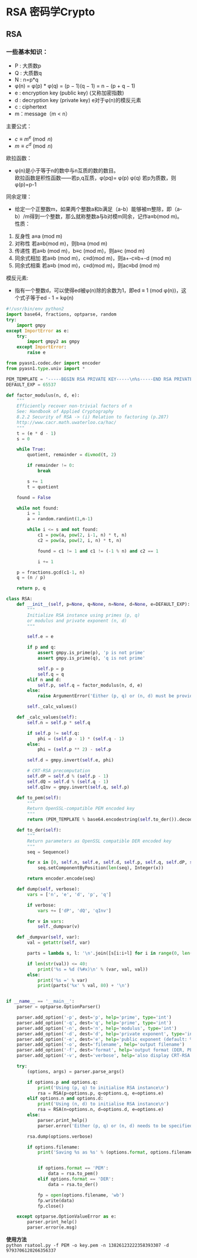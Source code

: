 # RSA 密码学Crypto

## RSA

### 一些基本知识：

- P : 大质数p  
- Q : 大质数q  
- N : n=p*q  
- φ(n) = φ(p) * φ(q) = (p − 1)(q − 1) = n − (p + q − 1)  
- e : encryption key (public key) (又称加密指数)  
- d : decryption key (private key) e对于φ(n)的模反元素  
- c : ciphertext  
- m：message（m < n）  

主要公式：  
- $c ≡ m^e \pmod{n}$  
- $m ≡ c^d \pmod{n}$  

欧拉函数：  
- φ(n)是小于等于n的数中与n互质的数的数目。  
欧拉函数是积性函数——若p,q互质，φ(pq)= φ(p) φ(q)
若p为质数，则φ(p)=p-1  

同余定理：  
- 给定一个正整数m，如果两个整数a和b满足（a-b）能够被m整除，即（a-b）/m得到一个整数，那么就称整数a与b对模m同余，记作a≡b(mod m)。  
性质：   
1. 反身性 a≡a (mod m)  
2. 对称性 若a≡b(mod m)，则b≡a (mod m)  
3. 传递性 若a≡b (mod m)，b≡c (mod m)，则a≡c (mod m)  
4. 同余式相加 若a≡b (mod m)，c≡d(mod m)，则a+-c≡b+-d (mod m)  
5. 同余式相乘 若a≡b (mod m)，c≡d(mod m)，则ac≡bd (mod m)  

模反元素:  
- 指有一个整数d，可以使得ed被φ(n)除的余数为1，即ed ≡ 1 (mod φ(n))，这个式子等于ed - 1 = kφ(n)  


```python
#!/usr/bin/env python2
import base64, fractions, optparse, random
try:
    import gmpy
except ImportError as e:
    try:
        import gmpy2 as gmpy
    except ImportError:
        raise e

from pyasn1.codec.der import encoder
from pyasn1.type.univ import *

PEM_TEMPLATE = '-----BEGIN RSA PRIVATE KEY-----\n%s-----END RSA PRIVATE KEY-----\n'
DEFAULT_EXP = 65537

def factor_modulus(n, d, e):
    """
    Efficiently recover non-trivial factors of n
    See: Handbook of Applied Cryptography
    8.2.2 Security of RSA -> (i) Relation to factoring (p.287)
    http://www.cacr.math.uwaterloo.ca/hac/
    """
    t = (e * d - 1)
    s = 0

    while True:
        quotient, remainder = divmod(t, 2)

        if remainder != 0:
            break

        s += 1
        t = quotient

    found = False

    while not found:
        i = 1
        a = random.randint(1,n-1)

        while i <= s and not found:
            c1 = pow(a, pow(2, i-1, n) * t, n)
            c2 = pow(a, pow(2, i, n) * t, n)

            found = c1 != 1 and c1 != (-1 % n) and c2 == 1

            i += 1

    p = fractions.gcd(c1-1, n)
    q = (n / p)

    return p, q

class RSA:
    def __init__(self, p=None, q=None, n=None, d=None, e=DEFAULT_EXP):
        """
        Initialize RSA instance using primes (p, q)
        or modulus and private exponent (n, d)
        """

        self.e = e

        if p and q:
            assert gmpy.is_prime(p), 'p is not prime'
            assert gmpy.is_prime(q), 'q is not prime'

            self.p = p
            self.q = q
        elif n and d:   
            self.p, self.q = factor_modulus(n, d, e)
        else:
            raise ArgumentError('Either (p, q) or (n, d) must be provided')

        self._calc_values()

    def _calc_values(self):
        self.n = self.p * self.q

        if self.p != self.q:
            phi = (self.p - 1) * (self.q - 1)
        else:
            phi = (self.p ** 2) - self.p

        self.d = gmpy.invert(self.e, phi)

        # CRT-RSA precomputation
        self.dP = self.d % (self.p - 1)
        self.dQ = self.d % (self.q - 1)
        self.qInv = gmpy.invert(self.q, self.p)

    def to_pem(self):
        """
        Return OpenSSL-compatible PEM encoded key
        """
        return (PEM_TEMPLATE % base64.encodestring(self.to_der()).decode()).encode()

    def to_der(self):
        """
        Return parameters as OpenSSL compatible DER encoded key
        """
        seq = Sequence()

        for x in [0, self.n, self.e, self.d, self.p, self.q, self.dP, self.dQ, self.qInv]:
            seq.setComponentByPosition(len(seq), Integer(x))

        return encoder.encode(seq)

    def dump(self, verbose):
        vars = ['n', 'e', 'd', 'p', 'q']

        if verbose:
            vars += ['dP', 'dQ', 'qInv']

        for v in vars:
            self._dumpvar(v)

    def _dumpvar(self, var):
        val = getattr(self, var)

        parts = lambda s, l: '\n'.join([s[i:i+l] for i in range(0, len(s), l)])

        if len(str(val)) <= 40:
            print('%s = %d (%#x)\n' % (var, val, val))
        else:
            print('%s =' % var)
            print(parts('%x' % val, 80) + '\n')


if __name__ == '__main__':
    parser = optparse.OptionParser()

    parser.add_option('-p', dest='p', help='prime', type='int')
    parser.add_option('-q', dest='q', help='prime', type='int')
    parser.add_option('-n', dest='n', help='modulus', type='int')
    parser.add_option('-d', dest='d', help='private exponent', type='int')
    parser.add_option('-e', dest='e', help='public exponent (default: %d)' % DEFAULT_EXP, type='int', default=DEFAULT_EXP)
    parser.add_option('-o', dest='filename', help='output filename')
    parser.add_option('-f', dest='format', help='output format (DER, PEM) (default: PEM)', type='choice', choices=['DER', 'PEM'], default='PEM')
    parser.add_option('-v', dest='verbose', help='also display CRT-RSA representation', action='store_true', default=False)

    try:
        (options, args) = parser.parse_args()

        if options.p and options.q:
            print('Using (p, q) to initialise RSA instance\n')
            rsa = RSA(p=options.p, q=options.q, e=options.e)
        elif options.n and options.d:
            print('Using (n, d) to initialise RSA instance\n')
            rsa = RSA(n=options.n, d=options.d, e=options.e)
        else:
            parser.print_help()
            parser.error('Either (p, q) or (n, d) needs to be specified')

        rsa.dump(options.verbose)

        if options.filename:
            print('Saving %s as %s' % (options.format, options.filename))


            if options.format == 'PEM':
                data = rsa.to_pem()
            elif options.format == 'DER':
                data = rsa.to_der()

            fp = open(options.filename, 'wb')
            fp.write(data)
            fp.close()

    except optparse.OptionValueError as e:
        parser.print_help()
        parser.error(e.msg)
```
**使用方法**  
`python rsatool.py -f PEM -o key.pem -n 13826123222358393307 -d 9793706120266356337`

